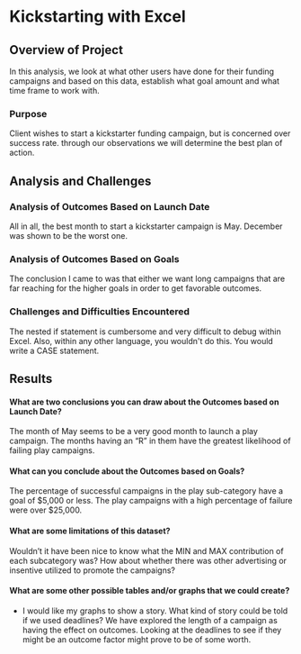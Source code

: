 # Kickstarting with Excel

## Overview of Project
In this analysis, we look at what other users have done for their funding campaigns and based on this data, establish what goal amount and what time frame to work with.
### Purpose
Client wishes to start a kickstarter funding campaign, but is concerned over success rate. through our observations we will determine the best plan of action.
## Analysis and Challenges

### Analysis of Outcomes Based on Launch Date
All in all, the best month to start a kickstarter campaign is May. December was shown to be the worst one.
### Analysis of Outcomes Based on Goals
The conclusion I came to was that either we want long campaigns that are far reaching for the higher goals in order to get favorable outcomes.
### Challenges and Difficulties Encountered
The nested if statement is cumbersome and very difficult to debug within Excel. Also, within any other language, you wouldn't do this. You would write a CASE statement.

## Results

#### What are two conclusions you can draw about the Outcomes based on Launch Date?
The month of May seems to be a very good month to launch a play campaign.
The months having an “R” in them have the greatest likelihood of failing play campaigns.

#### What can you conclude about the Outcomes based on Goals?
The percentage of successful campaigns in the play sub-category have a goal of $5,000 or less.
The play campaigns with a high percentage of failure were over $25,000.

#### What are some limitations of this dataset?
Wouldn’t it have been nice to know what the MIN and MAX contribution of each subcategory was? How about whether there was other advertising or insentive utilized to promote the campaigns?

#### What are some other possible tables and/or graphs that we could create?
- I would like my graphs to show a story. What kind of story could be told if we used deadlines? We have explored the length of a campaign as having the effect on outcomes. Looking at the deadlines to see if they might be an outcome factor might prove to be of some worth.
